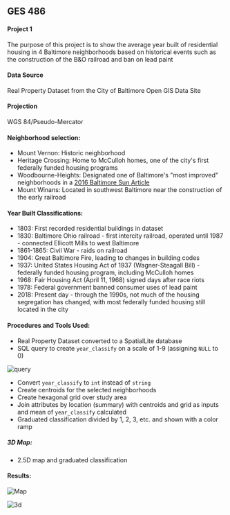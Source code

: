 ## GES 486

#### Project 1
The purpose of this project is to show the average year built of residential housing in 4 Baltimore
neighborhoods based on historical events such as the construction of the B&O railroad and ban on lead paint

#### Data Source
Real Property Dataset from the City of Baltimore Open GIS Data Site

#### Projection
WGS 84/Pseudo-Mercator

#### Neighborhood selection:
  - Mount Vernon: Historic neighborhood
  - Heritage Crossing: Home to McCulloh homes, one of the city's first federally funded housing programs
  - Woodbourne-Heights: Designated one of Baltimore's
  "most improved" neighborhoods in a
   [2016 Baltimore Sun Article](http://www.baltimoresun.com/business/real-estate/bs-re-hot-city-neighborhoods-20170216-story.html)
  - Mount Winans: Located in southwest Baltimore near the construction of the early railroad

#### Year Built Classifications:
- 1803: First recorded residential buildings in dataset
- 1830: Baltimore Ohio railroad - first intercity railroad,
operated until 1987 - connected Ellicott Mills to west Baltimore
- 1861-1865: Civil War - raids on railroad
- 1904: Great Baltimore Fire, leading to changes in building codes
- 1937: United States Housing Act of 1937 (Wagner-Steagall Bill) -
 federally funded housing program, including McCulloh homes
- 1968: Fair Housing Act (April 11, 1968) signed days after race riots
- 1978: Federal government banned consumer uses of lead paint
- 2018: Present day - through the 1990s, not much of the housing segregation has changed,
with most federally funded housing still located in the city

#### Procedures and Tools Used:
- Real Property Dataset converted to a SpatialLite database
- SQL query to create `year_classify` on a scale of 1-9 (assigning `NULL` to 0)

![query](https://maryaro.github.io/query_sc.PNG "Query")
- Convert `year_classify` to `int` instead of `string`
- Create centroids for the selected neighborhoods
- Create hexagonal grid over study area
- Join attributes by location (summary) with centroids and grid as inputs
and mean of `year_classify` calculated
- Graduated classification divided by 1, 2, 3, etc. and shown with a color ramp
##### 3D Map:
  - 2.5D map and graduated classification

#### Results:
![Map](https://maryaro.github.io/map_sc_final.PNG "Map")

![3d](https://maryaro.github.io/3d_sc.PNG "3D Map")
